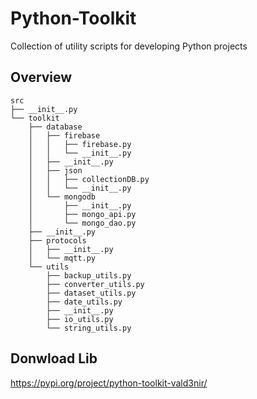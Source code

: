 # Python-Toolkit

Collection of utility scripts for developing Python projects

## Overview

    src
    ├── __init__.py
    └── toolkit
        ├── database
        │   ├── firebase
        │   │   ├── firebase.py
        │   │   └── __init__.py
        │   ├── __init__.py
        │   ├── json
        │   │   ├── collectionDB.py
        │   │   └── __init__.py
        │   └── mongodb
        │       ├── __init__.py
        │       ├── mongo_api.py
        │       └── mongo_dao.py
        ├── __init__.py
        ├── protocols
        │   ├── __init__.py
        │   └── mqtt.py
        └── utils
            ├── backup_utils.py
            ├── converter_utils.py
            ├── dataset_utils.py
            ├── date_utils.py
            ├── __init__.py
            ├── io_utils.py
            └── string_utils.py


## Donwload Lib 

https://pypi.org/project/python-toolkit-vald3nir/